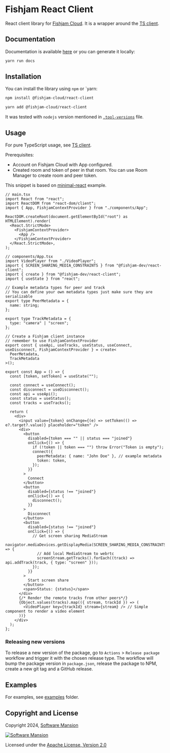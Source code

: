 # Fishjam React Client

React client library for [Fishjam Cloud](https://cloud.fishjam.stream).
It is a wrapper around
the [TS client](../ts-client/README.md).

## Documentation

Documentation is available [here](https://fishjam-dev.github.io/react-client-sdk/) or you can generate it locally:

```bash
yarn run docs
```

## Installation

You can install the library using `npm` or `yarn:

```bash
npm install @fishjam-cloud/react-client
```

```bash
yarn add @fishjam-cloud/react-client
```

It was tested with `nodejs` version mentioned in [`.tool-versions`](./.tool-versions) file.

## Usage

For pure TypeScript usage,
see [TS client](../ts-client/README.md).

Prerequisites:

- Account on Fishjam Cloud with App configured.
- Created room and token of peer in that room.
  You can use Room Manager to create room and peer token.

This snippet is based
on [minimal-react](../../examples/react-client/minimal-react/) example.

```tsx
// main.tsx
import React from "react";
import ReactDOM from "react-dom/client";
import { App, FishjamContextProvider } from "./components/App";

ReactDOM.createRoot(document.getElementById("root") as HTMLElement).render(
  <React.StrictMode>
    <FishjamContextProvider>
      <App />
    </FishjamContextProvider>
  </React.StrictMode>,
);

// components/App.tsx
import VideoPlayer from "./VideoPlayer";
import { SCREEN_SHARING_MEDIA_CONSTRAINTS } from "@fishjam-dev/react-client";
import { create } from "@fishjam-dev/react-client";
import { useState } from "react";

// Example metadata types for peer and track
// You can define your own metadata types just make sure they are serializable
export type PeerMetadata = {
  name: string;
};

export type TrackMetadata = {
  type: "camera" | "screen";
};

// Create a Fishjam client instance
// remember to use FishjamContextProvider
export const { useApi, useTracks, useStatus, useConnect, useDisconnect, FishjamContextProvider } = create<
  PeerMetadata,
  TrackMetadata
>();

export const App = () => {
  const [token, setToken] = useState("");

  const connect = useConnect();
  const disconnect = useDisconnect();
  const api = useApi();
  const status = useStatus();
  const tracks = useTracks();

  return (
    <div>
      <input value={token} onChange={(e) => setToken(() => e?.target?.value)} placeholder="token" />
      <div>
        <button
          disabled={token === "" || status === "joined"}
          onClick={() => {
            if (!token || token === "") throw Error("Token is empty");
            connect({
              peerMetadata: { name: "John Doe" }, // example metadata
              token: token,
            });
          }}
        >
          Connect
        </button>
        <button
          disabled={status !== "joined"}
          onClick={() => {
            disconnect();
          }}
        >
          Disconnect
        </button>
        <button
          disabled={status !== "joined"}
          onClick={() => {
            // Get screen sharing MediaStream
            navigator.mediaDevices.getDisplayMedia(SCREEN_SHARING_MEDIA_CONSTRAINTS).then((screenStream) => {
              // Add local MediaStream to webrtc
              screenStream.getTracks().forEach((track) => api.addTrack(track, { type: "screen" }));
            });
          }}
        >
          Start screen share
        </button>
        <span>Status: {status}</span>
      </div>
      {/* Render the remote tracks from other peers*/}
      {Object.values(tracks).map(({ stream, trackId }) => (
        <VideoPlayer key={trackId} stream={stream} /> // Simple component to render a video element
      ))}
    </div>
  );
};
```

### Releasing new versions

To release a new version of the package, go to `Actions` > `Release package` workflow and trigger it with the chosen release type.
The workflow will bump the package version in `package.json`, release the package to NPM, create a new git tag and a GitHub release.

## Examples

For examples, see [examples](../../examples/react-client/) folder.

## Copyright and License

Copyright 2024, [Software Mansion](https://swmansion.com/?utm_source=git&utm_medium=readme&utm_campaign=react-client)

[![Software Mansion](https://logo.swmansion.com/logo?color=white&variant=desktop&width=200&tag=react-client)](https://swmansion.com/?utm_source=git&utm_medium=readme&utm_campaign=react-client)

Licensed under the [Apache License, Version 2.0](LICENSE)
